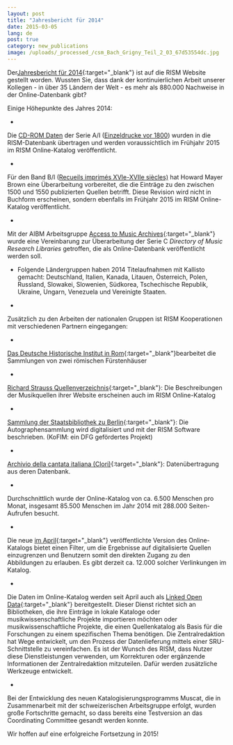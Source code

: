 ```yaml
---
layout: post
title: "Jahresbericht für 2014"
date: 2015-03-05
lang: de
post: true
category: new_publications
image: /uploads/_processed_/csm_Bach_Grigny_Teil_2_03_67d53554dc.jpg
---
```



Der[Jahresbericht für 2014](http://www.rism.info/en/publications/annual-reports/2014.html){:target="_blank"} ist auf die RISM Website gestellt worden. Wussten Sie, dass dank der kontinuierlichen Arbeit unserer Kollegen - in über 35 Ländern der Welt - es mehr als 880.000 Nachweise in der Online-Datenbank gibt?



Einige Höhepunkte des Jahres 2014:

-

Die [CD-ROM Daten](/de/publikationen/cd-rom-publikationen-1995-2011.html) der Serie A/I ([Einzeldrucke vor 1800](/de/publikationen.html)) wurden in die RISM-Datenbank übertragen und werden voraussichtlich im Frühjahr 2015 im RISM Online-Katalog veröffentlicht.


-

Für den Band B/I ([Recueils imprimés XVIe-XVIIe siècles)](/de/publikationen.html) hat Howard Mayer Brown eine Überarbeitung vorbereitet, die die Einträge zu den zwischen 1500 und 1550 publizierten Quellen betrifft. Diese Revision wird nicht in Buchform erscheinen, sondern ebenfalls im Frühjahr 2015 im RISM Online-Katalog veröffentlicht.


-

Mit der AIBM Arbeitsgruppe [Access to Music Archives](http://www.iaml.info/activities/projects/access_to_music_archives){:target="_blank"} wurde eine Vereinbarung zur Überarbeitung der Serie C _Directory of Music Research Libraries_ getroffen, die als Online-Datenbank veröffentlicht werden soll.


- Folgende Ländergruppen haben 2014 Titelaufnahmen mit Kallisto gemacht: Deutschland, Italien, Kanada, Litauen, Österreich, Polen, Russland, Slowakei, Slowenien, Südkorea, Tschechische Republik, Ukraine, Ungarn, Venezuela und Vereinigte Staaten.


-

Zusätzlich zu den Arbeiten der nationalen Gruppen ist RISM Kooperationen mit verschiedenen Partnern eingegangen:


-

[Das Deutsche Historische Institut in Rom](http://www.dhi-roma.it/){:target="_blank"}bearbeitet die Sammlungen von zwei römischen Fürstenhäuser


-

[Richard Strauss Quellenverzeichnis](http://www.rsi-rsqv.de/){:target="_blank"}: Die Beschreibungen der Musikquellen ihrer Website erscheinen auch im RISM Online-Katalog


-

[Sammlung der Staatsbibliothek zu Berlin](http://staatsbibliothek-berlin.de/en/about-the-library/abteilungen/musik/projekte/dfg-projekt-kofim-berlin/){:target="_blank"}: Die Autographensammlung wird digitalisiert und mit der RISM Software beschrieben. (KoFIM: ein DFG gefördertes Projekt)


-

[Archivio della cantata italiana (Clori)](http://cantataitaliana.it/){:target="_blank"}: Datenübertragung aus deren Datenbank.



-

Durchschnittlich wurde der Online-Katalog von ca. 6.500 Menschen pro Monat, insgesamt 85.500 Menschen im Jahr 2014 mit 288.000 Seiten-Aufrufen besucht.


-

Die neue [im April](/self_representation/2018/07/16/new-version-of-the-rism-online-catalog.html?tx_ttnews%5Byear%5D=2014&tx_ttnews%5Bmonth%5D=04&cHash=050d2daabf26e3b73ca969a239c2ee1f){:target="_blank"} veröffentlichte Version des Online-Katalogs bietet einen Filter, um die Ergebnisse auf digitalisierte Quellen einzugrenzen und Benutzern somit den direkten Zugang zu den Abbildungen zu erlauben. Es gibt derzeit ca. 12.000 solcher Verlinkungen im Katalog.


-

Die Daten im Online-Katalog werden seit April auch als [Linked Open Data](https://opac.rism.info/index.php?id=8&L=1&id=8){:target="_blank"} bereitgestellt. Dieser Dienst richtet sich an Bibliotheken, die ihre Einträge in lokale Kataloge oder musikwissenschaftliche Projekte importieren möchten oder musikwissenschaftliche Projekte, die einen Quellenkatalog als Basis für die Forschungen zu einem spezifischen Thema benötigen. Die Zentralredaktion hat Wege entwickelt, um den Prozess der Datenlieferung mittels einer SRU-Schnittstelle zu vereinfachen. Es ist der Wunsch des RISM, dass Nutzer diese Dienstleistungen verwenden, um Korrekturen oder ergänzende Informationen der Zentralredaktion mitzuteilen. Dafür werden zusätzliche Werkzeuge entwickelt.

-

Bei der Entwicklung des neuen Katalogisierungsprogramms Muscat, die in Zusammenarbeit mit der schweizerischen Arbeitsgruppe erfolgt, wurden große Fortschritte gemacht, so dass bereits eine Testversion an das Coordinating Committee gesandt werden konnte.



Wir hoffen auf eine erfolgreiche Fortsetzung in 2015!



<script type="text/javascript">var switchTo5x=true;</script><script type="text/javascript" src="http://w.sharethis.com/button/buttons.js"></script><script type="text/javascript">stLight.options({publisher: "9b601438-1ce1-49d8-bfd7-9cff5df54c17", doNotHash: false, doNotCopy: false, hashAddressBar: false});</script>